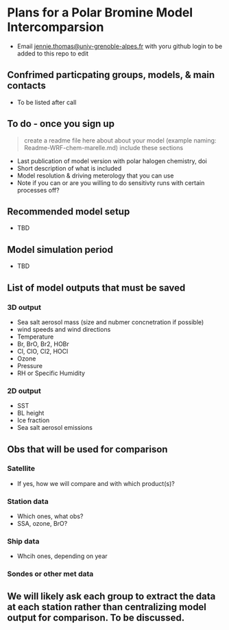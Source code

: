 # Plans for a Polar Bromine Model Intercomparsion 
- Email jennie.thomas@univ-grenoble-alpes.fr with yoru github login to be added to this repo to edit

## Confrimed particpating groups, models, & main contacts
- To be listed after call

## To do - once you sign up 
> create a readme file here about about your model (example naming: Readme-WRF-chem-marelle.md) include these sections
- Last publication of model version with polar halogen chemistry, doi
- Short description of what is included
- Model resolution & driving meterology that you can use
- Note if you can or are you willing to do sensitivty runs with certain processes off?

## Recommended model setup
- TBD

## Model simulation period
- TBD

## List of model outputs that must be saved
### 3D output
- Sea salt aerosol mass (size and nubmer concnetration if possible)
- wind speeds and wind directions
- Temperature
- Br, BrO, Br2, HOBr 
- Cl, ClO, Cl2, HOCl 
- Ozone
- Pressure
- RH or Specific Humidity

### 2D output
- SST
- BL height
- Ice fraction
- Sea salt aerosol emissions

## Obs that will be used for comparison
### Satellite
- If yes, how we will compare and with which product(s)?

### Station data
- Which ones, what obs?
- SSA, ozone, BrO?

### Ship data
- Whcih ones, depending on year

### Sondes or other met data



## We will likely ask each group to extract the data at each station rather than centralizing model output for comparison.  To be discussed.

